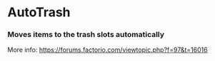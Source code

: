 # AutoTrash

### Moves items to the trash slots automatically

More info: https://forums.factorio.com/viewtopic.php?f=97&t=16016
